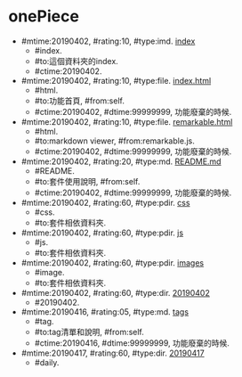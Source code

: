 # onePiece #
* \#mtime:20190402, \#rating:10, \#type:imd. [index](index.md)
  * \#index.
  * \#to:這個資料夾的index.
  * \#ctime:20190402.
* \#mtime:20190402, \#rating:10, \#type:file. [index.html](index.html)
  * \#html.
  * \#to:功能首頁, \#from:self.
  * \#ctime:20190402, \#dtime:99999999, 功能廢棄的時候.
* \#mtime:20190402, \#rating:10, \#type:file. [remarkable.html](remarkable.html)
  * \#html.
  * \#to:markdown viewer, \#from:remarkable.js. 
  * \#ctime:20190402, \#dtime:99999999, 功能廢棄的時候.
* \#mtime:20190402, \#rating:20, \#type:md. [README.md](README.md)
  * \#README.
  * \#to:套件使用說明, \#from:self.
  * \#ctime:20190402, \#dtime:99999999, 功能廢棄的時候.
* \#mtime:20190402, \#rating:60, \#type:pdir. [css](css)
  * \#css.
  * \#to:套件相依資料夾.
* \#mtime:20190402, \#rating:60, \#type:pdir. [js](js)
  * \#js.
  * \#to:套件相依資料夾.
* \#mtime:20190402, \#rating:60, \#type:pdir. [images](images)
  * \#image.
  * \#to:套件相依資料夾.
* \#mtime:20190402, \#rating:60, \#type:dir. [20190402](20190402)
  * \#20190402.
* \#mtime:20190416, \#rating:05, \#type:md. [tags](tags.md)
  * \#tag.
  * \#to:tag清單和說明, \#from:self.
  * \#ctime:20190416, \#dtime:99999999, 功能廢棄的時候.
* \#mtime:20190417, \#rating:60, \#type:dir. [20190417](20190417)
  * \#daily.

